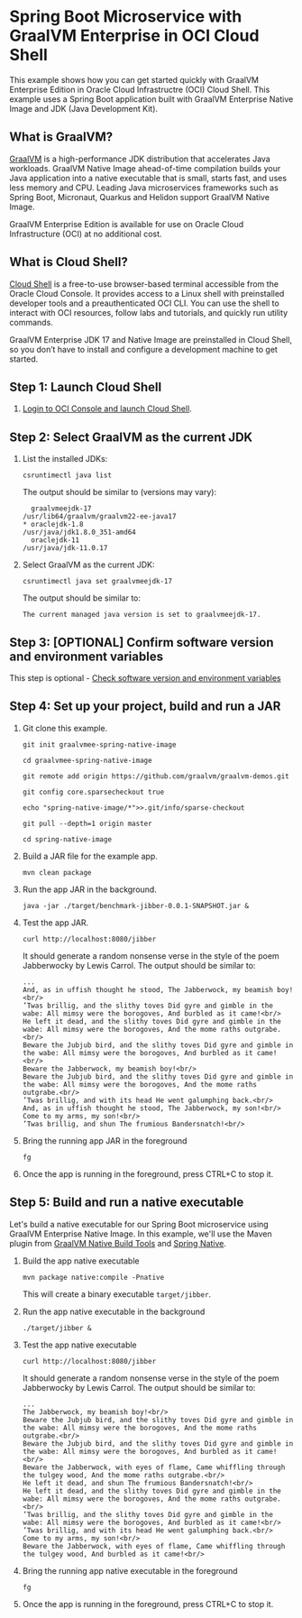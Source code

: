 # Spring Boot Microservice with GraalVM Enterprise in OCI Cloud Shell

This example shows how you can get started quickly with GraalVM Enterprise Edition in Oracle Cloud Infrastructre (OCI) Cloud Shell. This example uses a Spring Boot application built with GraalVM Enterprise Native Image and JDK (Java Development Kit).

## What is GraalVM?

[GraalVM](https://www.oracle.com/in/java/graalvm/) is a high-performance JDK distribution that accelerates Java workloads. GraalVM Native Image ahead-of-time compilation builds your Java application into a native executable that is small, starts fast, and uses less memory and CPU. Leading Java microservices frameworks such as Spring Boot, Micronaut, Quarkus and Helidon support GraalVM Native Image.

GraalVM Enterprise Edition is available for use on Oracle Cloud Infrastructure (OCI) at no additional cost.

## What is Cloud Shell?

[Cloud Shell](https://www.oracle.com/devops/cloud-shell/) is a free-to-use browser-based terminal accessible from the Oracle Cloud Console. It provides access to a Linux shell with preinstalled developer tools and a preauthenticated OCI CLI. You can use the shell to interact with OCI resources, follow labs and tutorials, and quickly run utility commands.

GraalVM Enterprise JDK 17 and Native Image are preinstalled in Cloud Shell, so you don’t have to install and configure a development machine to get started.

## Step 1: Launch Cloud Shell 

1. [Login to OCI Console and launch Cloud Shell](https://cloud.oracle.com/?bdcstate=maximized&cloudshell=true).

## Step 2: Select GraalVM as the current JDK 

1. List the installed JDKs:

    ```shell
    csruntimectl java list
    ```

    The output should be similar to (versions may vary):

    ```shell
      graalvmeejdk-17                                               /usr/lib64/graalvm/graalvm22-ee-java17
    * oraclejdk-1.8                                                           /usr/java/jdk1.8.0_351-amd64
      oraclejdk-11                                                                   /usr/java/jdk-11.0.17
    ```

2. Select GraalVM as the current JDK:

    ```shell
    csruntimectl java set graalvmeejdk-17
    ```

    The output should be similar to:

    ```shell
    The current managed java version is set to graalvmeejdk-17.
    ```

## Step 3: [OPTIONAL] Confirm software version and environment variables

This step is optional - [Check software version and environment variables](../_common/README-check-version-env-vars.md)


## Step 4: Set up your project, build and run a JAR

1. Git clone this example.

    ```shell
    git init graalvmee-spring-native-image

    cd graalvmee-spring-native-image

    git remote add origin https://github.com/graalvm/graalvm-demos.git

    git config core.sparsecheckout true

    echo "spring-native-image/*">>.git/info/sparse-checkout

    git pull --depth=1 origin master

    cd spring-native-image

    ```

2. Build a JAR file for the example app.

    ```shell
    mvn clean package
    ```

3. Run the app JAR in the background.

    ```shell
    java -jar ./target/benchmark-jibber-0.0.1-SNAPSHOT.jar &
    ```

4. Test the app JAR. 

    ```shell
    curl http://localhost:8080/jibber
    ```

    It should generate a random nonsense verse in the style of the poem Jabberwocky by Lewis Carrol. The output should be similar to:

    ```shell
    ...
    And, as in uffish thought he stood, The Jabberwock, my beamish boy!<br/>
    ’Twas brillig, and the slithy toves Did gyre and gimble in the wabe: All mimsy were the borogoves, And burbled as it came!<br/>
    He left it dead, and the slithy toves Did gyre and gimble in the wabe: All mimsy were the borogoves, And the mome raths outgrabe.<br/>
    Beware the Jubjub bird, and the slithy toves Did gyre and gimble in the wabe: All mimsy were the borogoves, And burbled as it came!<br/>
    Beware the Jabberwock, my beamish boy!<br/>
    Beware the Jubjub bird, and the slithy toves Did gyre and gimble in the wabe: All mimsy were the borogoves, And the mome raths outgrabe.<br/>
    ’Twas brillig, and with its head He went galumphing back.<br/>
    And, as in uffish thought he stood, The Jabberwock, my son!<br/>
    Come to my arms, my son!<br/>
    ’Twas brillig, and shun The frumious Bandersnatch!<br/>
    ```

5. Bring the running app JAR in the foreground

    ```shell
    fg
    ```

6. Once the app is running in the foreground, press CTRL+C to stop it.


## Step 5: Build and run a native executable

Let's build a native executable for our Spring Boot microservice using GraalVM Enterprise Native Image. In this example, we'll use the Maven plugin from [GraalVM Native Build Tools](https://graalvm.github.io/native-build-tools/latest/index.html) and
[Spring Native](https://docs.spring.io/spring-native/docs/current/reference/htmlsingle/).

1. Build the app native executable

    ```shell
    mvn package native:compile -Pnative 
    ```
    
    This will create a binary executable `target/jibber`.

2. Run the app native executable in the background

    ```shell
    ./target/jibber &
    ```

3. Test the app native executable

    ```shell
    curl http://localhost:8080/jibber
    ```

    It should generate a random nonsense verse in the style of the poem Jabberwocky by Lewis Carrol. The output should be similar to:

    ```shell
    ...
    The Jabberwock, my beamish boy!<br/>
    Beware the Jubjub bird, and the slithy toves Did gyre and gimble in the wabe: All mimsy were the borogoves, And the mome raths outgrabe.<br/>
    Beware the Jubjub bird, and the slithy toves Did gyre and gimble in the wabe: All mimsy were the borogoves, And burbled as it came!<br/>
    Beware the Jabberwock, with eyes of flame, Came whiffling through the tulgey wood, And the mome raths outgrabe.<br/>
    He left it dead, and shun The frumious Bandersnatch!<br/>
    He left it dead, and the slithy toves Did gyre and gimble in the wabe: All mimsy were the borogoves, And the mome raths outgrabe.<br/>
    ’Twas brillig, and the slithy toves Did gyre and gimble in the wabe: All mimsy were the borogoves, And burbled as it came!<br/>
    ’Twas brillig, and with its head He went galumphing back.<br/>
    Come to my arms, my son!<br/>
    Beware the Jabberwock, with eyes of flame, Came whiffling through the tulgey wood, And burbled as it came!<br/>
    ```

4. Bring the running app native executable in the foreground

    ```shell
    fg
    ```

5. Once the app is running in the foreground, press CTRL+C to stop it.
